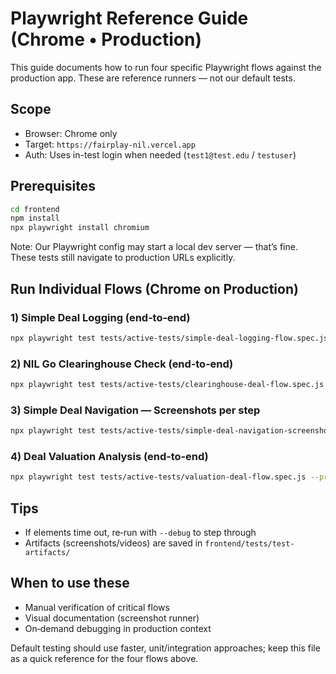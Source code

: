 # Playwright Reference Guide (Chrome • Production)

This guide documents how to run four specific Playwright flows against the production app. These are reference runners — not our default tests.

## Scope
- Browser: Chrome only
- Target: `https://fairplay-nil.vercel.app`
- Auth: Uses in-test login when needed (`test1@test.edu` / `testuser`)

## Prerequisites
```bash
cd frontend
npm install
npx playwright install chromium
```

Note: Our Playwright config may start a local dev server — that’s fine. These tests still navigate to production URLs explicitly.

## Run Individual Flows (Chrome on Production)

### 1) Simple Deal Logging (end‑to‑end)
```bash
npx playwright test tests/active-tests/simple-deal-logging-flow.spec.js --project=chromium --headed
```

### 2) NIL Go Clearinghouse Check (end‑to‑end)
```bash
npx playwright test tests/active-tests/clearinghouse-deal-flow.spec.js --project=chromium --headed
```

### 3) Simple Deal Navigation — Screenshots per step
```bash
npx playwright test tests/active-tests/simple-deal-navigation-screenshots.spec.js --project=chromium --headed
```

### 4) Deal Valuation Analysis (end‑to‑end)
```bash
npx playwright test tests/active-tests/valuation-deal-flow.spec.js --project=chromium --headed
```

## Tips
- If elements time out, re‑run with `--debug` to step through
- Artifacts (screenshots/videos) are saved in `frontend/tests/test-artifacts/`

## When to use these
- Manual verification of critical flows
- Visual documentation (screenshot runner)
- On‑demand debugging in production context

Default testing should use faster, unit/integration approaches; keep this file as a quick reference for the four flows above.


